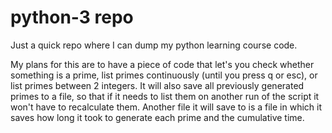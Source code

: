 # python-3 repo
Just a quick repo where I can dump my python learning course code.

My plans for this are to have a piece of code that let's you check whether something is a prime, list primes continuously (until you press q or esc), or list primes between 2 integers. It will also save all previously generated primes to a file, so that if it needs to list them on another run of the script it won't have to recalculate them. Another file it will save to is a file in which it saves how long it took to generate each prime and the cumulative time.
